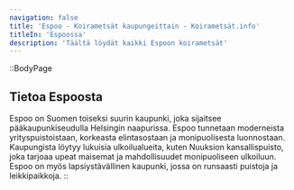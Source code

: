 ```yaml
---
navigation: false
title: 'Espoo - Koirametsät kaupungeittain - Koirametsät.info'
titleIn: 'Espoossa'
description: 'Täältä löydät kaikki Espoon koirametsät'
---
```


::BodyPage
## Tietoa Espoosta
Espoo on Suomen toiseksi suurin kaupunki, joka sijaitsee pääkaupunkiseudulla Helsingin naapurissa. Espoo tunnetaan moderneista yrityspuistoistaan, korkeasta elintasostaan ja monipuolisesta luonnostaan. Kaupungista löytyy lukuisia ulkoilualueita, kuten Nuuksion kansallispuisto, joka tarjoaa upeat maisemat ja mahdollisuudet monipuoliseen ulkoiluun. Espoo on myös lapsiystävällinen kaupunki, jossa on runsaasti puistoja ja leikkipaikkoja.
::